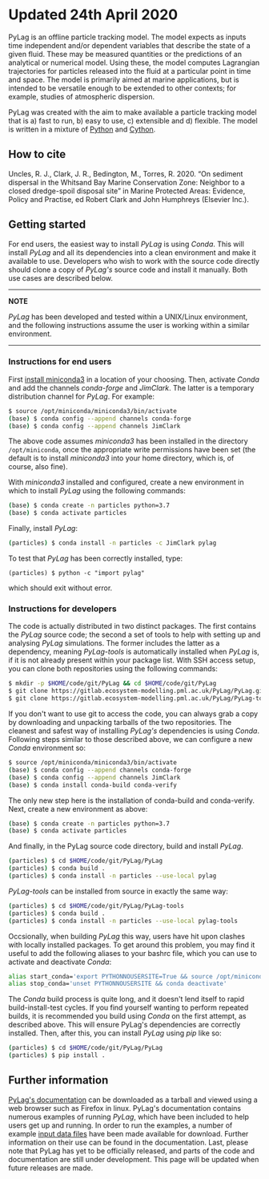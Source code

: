 # Updated 24th April 2020

PyLag is an offline particle tracking model. The model expects as inputs time independent and/or dependent variables that describe the state of a given fluid. These may be measured quantities or the predictions of an analytical or numerical model. Using these, the model computes Lagrangian trajectories for particles released into the fluid at a particular point in time and space. The model is primarily aimed at marine applications, but is intended to be versatile enough to be extended to other contexts; for example, studies of atmospheric dispersion.

PyLag was created with the aim to make available a particle tracking model that is a) fast to run, b) easy to use, c) extensible and d) flexible. The model is written in a mixture of [Python](http://www.python.org) and [Cython](http://www.cython.org).

## How to cite

Uncles, R. J., Clark, J. R., Bedington, M., Torres, R. 2020. “On sediment dispersal in the Whitsand Bay Marine Conservation Zone: Neighbor to a closed dredge-spoil disposal site” in Marine Protected Areas: Evidence, Policy and Practise, ed Robert Clark and John Humphreys (Elsevier Inc.).

## Getting started

For end users, the easiest way to install *PyLag* is using *Conda*. This will install *PyLag* and all its dependencies into a clean environment and make it available to use. Developers who wish to work with the source code directly should clone a copy of *PyLag's* source code and install it manually. Both use cases are described below.

---
**NOTE**

*PyLag* has been developed and tested within a UNIX/Linux environment, and the following instructions assume the user is working within a similar environment.

---

### Instructions for end users

First [install miniconda3](https://conda.io/projects/conda/en/latest/user-guide/install/linux.html) in a location of your choosing. Then, activate *Conda* and add the channels *conda-forge* and *JimClark*. The latter is a temporary distribution channel for *PyLag*. For example:

```bash
$ source /opt/miniconda/miniconda3/bin/activate
(base) $ conda config --append channels conda-forge
(base) $ conda config --append channels JimClark
```

The above code assumes *miniconda3* has been installed in the directory `/opt/miniconda`, once the appropriate write permissions have been set (the default is to install *miniconda3* into your home directory, which is, of course, also fine).

With *miniconda3* installed and configured, create a new environment in which to install *PyLag* using the following commands:

```bash
(base) $ conda create -n particles python=3.7
(base) $ conda activate particles
```

Finally, install *PyLag*:

```bash
(particles) $ conda install -n particles -c JimClark pylag
```

To test that *PyLag* has been correctly installed, type:

```
(particles) $ python -c "import pylag"
```

which should exit without error.

### Instructions for developers

The code is actually distributed in two distinct packages. The first contains the *PyLag* source code; the second a set of tools to help with setting up and analysing *PyLag* simulations. The former includes the latter as a dependency, meaning *PyLag-tools* is automatically installed when *PyLag* is, if it is not already present within your package list. With SSH access setup, you can clone both repositories using the following commands:

```bash
$ mkdir -p $HOME/code/git/PyLag && cd $HOME/code/git/PyLag
$ git clone https://gitlab.ecosystem-modelling.pml.ac.uk/PyLag/PyLag.git>
$ git clone https://gitlab.ecosystem-modelling.pml.ac.uk/PyLag/PyLag-tools.git>
```

If you don't want to use git to access the code, you can always grab a copy by downloading and unpacking tarballs of the two repositories. The cleanest and safest way of installing *PyLag's* dependencies is using *Conda*. Following steps similar to those described above, we can configure a new *Conda* environment so:

```bash
$ source /opt/miniconda/miniconda3/bin/activate
(base) $ conda config --append channels conda-forge
(base) $ conda config --append channels JimClark
(base) $ conda install conda-build conda-verify
```

The only new step here is the installation of conda-build and conda-verify. Next, create a new environment as above:

```bash
(base) $ conda create -n particles python=3.7
(base) $ conda activate particles
```

And finally, in the PyLag source code directory, build and install *PyLag*.

```bash
(particles) $ cd $HOME/code/git/PyLag/PyLag
(particles) $ conda build .
(particles) $ conda install -n particles --use-local pylag
```

*PyLag-tools* can be installed from source in exactly the same way:

```bash
(particles) $ cd $HOME/code/git/PyLag/PyLag-tools
(particles) $ conda build .
(particles) $ conda install -n particles --use-local pylag-tools
```

Occsionally, when building *PyLag* this way, users have hit upon clashes with locally installed packages. To get around this problem, you may find it useful to add the following aliases to your bashrc file, which you can use to activate and deactivate *Conda*:

```bash
alias start_conda='export PYTHONNOUSERSITE=True && source /opt/miniconda/miniconda3/bin/activate'
alias stop_conda='unset PYTHONNOUSERSITE && conda deactivate'
```

The *Conda* build process is quite long, and it doesn't lend itself to rapid build-install-test cycles. If you find yourself wanting to perform repeated builds, it is recommended you build using *Conda* on the first attempt, as described above. This will ensure PyLag's dependencies are correctly installed. Then, after this, you can install *PyLag* using *pip* like so:

```bash
(particles) $ cd $HOME/code/git/PyLag/PyLag
(particles) $ pip install .
```

## Further information

[PyLag's documentation](https://drive.google.com/open?id=1Qp5Z_IihcHRpbehDyWfaCofrJ84lJDig) can be downloaded as a tarball and viewed using a web browser such as Firefox in linux. PyLag's documentation contains numerous examples of running *PyLag*, which have been included to help users get up and running. In order to run the examples, a number of example [input data files](https://drive.google.com/open?id=15UX7Y9JnuLpnPAz700mzmzd917nTClxR) have been made available for download. Further information on their use can be found in the documentation. Last, please note that PyLag has yet to be officially released, and parts of the code and documentation are still under development. This page will be updated when future releases are made.
